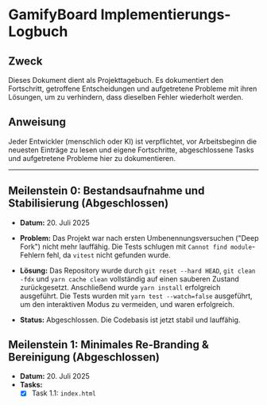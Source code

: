 # GamifyBoard Implementierungs-Logbuch

## Zweck

Dieses Dokument dient als Projekttagebuch. Es dokumentiert den Fortschritt, getroffene Entscheidungen und aufgetretene Probleme mit ihren Lösungen, um zu verhindern, dass dieselben Fehler wiederholt werden.

## Anweisung

Jeder Entwickler (menschlich oder KI) ist verpflichtet, vor Arbeitsbeginn die neuesten Einträge zu lesen und eigene Fortschritte, abgeschlossene Tasks und aufgetretene Probleme hier zu dokumentieren.

---

## Meilenstein 0: Bestandsaufnahme und Stabilisierung (Abgeschlossen)

- **Datum:** 20. Juli 2025

- **Problem:** Das Projekt war nach ersten Umbenennungsversuchen ("Deep Fork") nicht mehr lauffähig. Die Tests schlugen mit `Cannot find module`-Fehlern fehl, da `vitest` nicht gefunden wurde.

- **Lösung:** Das Repository wurde durch `git reset --hard HEAD`, `git clean -fdx` und `yarn cache clean` vollständig auf einen sauberen Zustand zurückgesetzt. Anschließend wurde `yarn install` erfolgreich ausgeführt. Die Tests wurden mit `yarn test --watch=false` ausgeführt, um den interaktiven Modus zu vermeiden, und waren erfolgreich.

- **Status:** Abgeschlossen. Die Codebasis ist jetzt stabil und lauffähig.

## Meilenstein 1: Minimales Re-Branding & Bereinigung (Abgeschlossen)

- **Datum:** 20. Juli 2025
- **Tasks:**
    - [x] Task 1.1: `index.html` <title> auf "GamifyBoard" geändert.
    - [x] Task 1.1.1: Alle Metadaten und h1-Tags in `index.html` auf "GamifyBoard" aktualisiert.
    - [x] Task 1.2: Social-Media-Links aus `DefaultItems.tsx` entfernt, um Snapshot-Konflikte zu lösen.
    - [ ] Task 1.3 & 1.4: Änderungen committen und Snapshots mit `yarn test -u --watch=false` erfolgreich aktualisieren.
- **Status:** Abgeschlossen. Die Tests laufen nun sauber durch.

## Meilenstein 2: Implementierung der Gamify-Toolbar (Als nächstes)

- **Datum:** 20. Juli 2025
- **Tasks:**
    - [ ] Task 2.1: Erstellung der `GamifyToolbar.tsx` Komponente.
    - [ ] Task 2.2: Implementierung der Logik für den "Spiel-Set erstellen"-Button.
    - [ ] Task 2.3: Integration der Toolbar in `App.tsx`.
- **Status:** Offen.